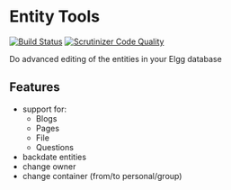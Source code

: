 Entity Tools
============

[![Build Status](https://scrutinizer-ci.com/g/ColdTrick/entity_tools/badges/build.png?b=master)](https://scrutinizer-ci.com/g/ColdTrick/entity_tools/build-status/master)
[![Scrutinizer Code Quality](https://scrutinizer-ci.com/g/ColdTrick/entity_tools/badges/quality-score.png?b=master)](https://scrutinizer-ci.com/g/ColdTrick/entity_tools/?branch=master)

Do advanced editing of the entities in your Elgg database

Features
--------
- support for:
	- Blogs
	- Pages
	- File
	- Questions
- backdate entities
- change owner
- change container (from/to personal/group)

